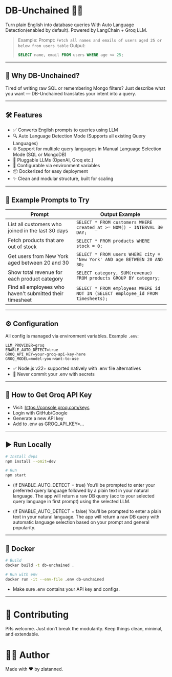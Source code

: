 # DB-Unchained 🧠🔗

Turn plain English into database queries With Auto Language Detection(enabled by default). Powered by LangChain + Groq LLM.

> Example:
> Prompt: `Fetch all names and emails of users aged 25 or below from users table`
> Output:  
> ```sql  
> SELECT name, email FROM users WHERE age <= 25;
> ```

---

## 🚀 Why DB-Unchained?

Tired of writing raw SQL or remembering Mongo filters? Just describe what you want — DB-Unchained translates your intent into a query.

---

## 🛠️ Features

- ✅ Converts English prompts to queries using LLM
- 🔍 Auto Language Detection Mode (Supports all existing Query Languages)
- 🌐 Support for multiple query languages in Manual Language Selection Mode (SQL or MongoDB)
- 🔁 Pluggable LLMs (OpenAI, Groq etc.)
- 🔧 Configurable via environment variables
- 📦 Dockerized for easy deployment
- ✨ Clean and modular structure, built for scaling

---

## 🧪 Example Prompts to Try

| Prompt                                                   | Output Example                                              |
|----------------------------------------------------------|-------------------------------------------------------------|
| List all customers who joined in the last 30 days        | `SELECT * FROM customers WHERE created_at >= NOW() - INTERVAL 30 DAY;` |
| Fetch products that are out of stock                     | `SELECT * FROM products WHERE stock = 0;`                  |
| Get users from New York aged between 20 and 30           | `SELECT * FROM users WHERE city = 'New York' AND age BETWEEN 20 AND 30;` |
| Show total revenue for each product category             | `SELECT category, SUM(revenue) FROM products GROUP BY category;` |
| Find all employees who haven't submitted their timesheet | `SELECT * FROM employees WHERE id NOT IN (SELECT employee_id FROM timesheets);` |

---

## ⚙️ Configuration

All config is managed via environment variables. Example `.env`:

```env
LLM_PROVIDER=groq
ENABLE_AUTO_DETECT=true
GROQ_API_KEY=your-groq-api-key-here
GROQ_MODEL=model-you-want-to-use
```
- ✅ Node.js v22+ supported natively with .env file alternatives
- 🔐 Never commit your .env with secrets
---

## 🔐 How to Get Groq API Key
- Visit: https://console.groq.com/keys
- Login with GitHub/Google
- Generate a new API key
- Add to .env as GROQ_API_KEY=...

---

## ▶️ Run Locally

```bash
# Install deps
npm install --omit=dev

# Run
npm start
```
- (if ENABLE_AUTO_DETECT = true) You’ll be prompted to enter your preferred query language followed by a plain text in your natural language.
The app will return a raw DB query (acc to your selected query language in first prompt) using the selected LLM.

- (if ENABLE_AUTO_DETECT = false) You’ll be prompted to enter a plain text in your natural language.
The app will return a raw DB query with automatic language selection based on your prompt and general popularity.

---

## 🐳 Docker

```bash
# Build
docker build -t db-unchained .

# Run with env
docker run -it --env-file .env db-unchained
```
- Make sure .env contains your API key and configs.

---

# 🤝 Contributing
PRs welcome. Just don’t break the modularity. Keep things clean, minimal, and extendable.

# 🧑‍💻 Author
Made with ❤️ by zlatanned.
